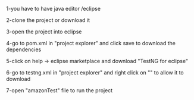 1-you have to have java editor /eclipse

2-clone the project or download it

3-open the project into eclipse

4-go to pom.xml in "project explorer" and click save to download the dependencies

5-click on help -> eclipse marketplace and download "TestNG for eclipse"

6-go to testng.xml in "project explorer" and right click on "<!DOCTYPE suite SYSTEM "https://testng.org/testng-1.0.dtd">" to allow it to download

7-open "amazonTest" file to run the project
